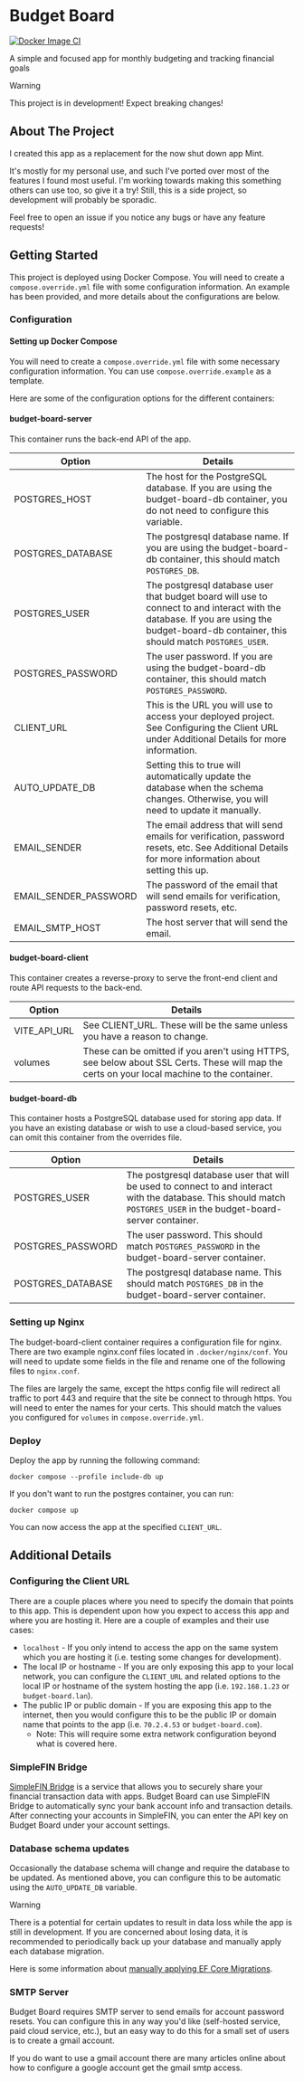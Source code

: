 # Budget Board

[![Docker Image CI](https://github.com/tshea113/budget-board/actions/workflows/docker-image.yml/badge.svg?branch=main)](https://github.com/tshea113/budget-board/actions/workflows/docker-image.yml)

A simple and focused app for monthly budgeting and tracking financial goals

> [!WARNING]
> This project is in development!
> Expect breaking changes!

## About The Project

I created this app as a replacement for the now shut down app Mint.

It's mostly for my personal use, and such I've ported over most of the features I found most useful.
I'm working towards making this something others can use too, so give it a try!
Still, this is a side project, so development will probably be sporadic.

Feel free to open an issue if you notice any bugs or have any feature requests!

## Getting Started

This project is deployed using Docker Compose. You will need to create a `compose.override.yml` file with some configuration information.
An example has been provided, and more details about the configurations are below.

### Configuration

#### Setting up Docker Compose

You will need to create a `compose.override.yml` file with some necessary configuration information.
You can use `compose.override.example` as a template.

Here are some of the configuration options for the different containers:

#### budget-board-server

This container runs the back-end API of the app.

| Option                | Details                                                                                                                                                                                  |
| --------------------- | ---------------------------------------------------------------------------------------------------------------------------------------------------------------------------------------- |
| POSTGRES_HOST         | The host for the PostgreSQL database. If you are using the budget-board-db container, you do not need to configure this variable.                                                        |
| POSTGRES_DATABASE     | The postgresql database name. If you are using the budget-board-db container, this should match `POSTGRES_DB`.                                                                           |
| POSTGRES_USER         | The postgresql database user that budget board will use to connect to and interact with the database. If you are using the budget-board-db container, this should match `POSTGRES_USER`. |
| POSTGRES_PASSWORD     | The user password. If you are using the budget-board-db container, this should match `POSTGRES_PASSWORD`.                                                                                |
| CLIENT_URL            | This is the URL you will use to access your deployed project. See Configuring the Client URL under Additional Details for more information.                                              |
| AUTO_UPDATE_DB        | Setting this to true will automatically update the database when the schema changes. Otherwise, you will need to update it manually.                                                     |
| EMAIL_SENDER          | The email address that will send emails for verification, password resets, etc. See Additional Details for more information about setting this up.                                       |
| EMAIL_SENDER_PASSWORD | The password of the email that will send emails for verification, password resets, etc.                                                                                                  |
| EMAIL_SMTP_HOST       | The host server that will send the email.                                                                                                                                                |

#### budget-board-client

This container creates a reverse-proxy to serve the front-end client and route API requests to the back-end.

| Option       | Details                                                                                                                                     |
| ------------ | ------------------------------------------------------------------------------------------------------------------------------------------- |
| VITE_API_URL | See CLIENT_URL. These will be the same unless you have a reason to change.                                                                  |
| volumes      | These can be omitted if you aren't using HTTPS, see below about SSL Certs. These will map the certs on your local machine to the container. |

#### budget-board-db

This container hosts a PostgreSQL database used for storing app data. If you have an existing database or wish to use a cloud-based service, you can omit this container from the overrides file.

| Option            | Details                                                                                                                                                              |
| ----------------- | -------------------------------------------------------------------------------------------------------------------------------------------------------------------- |
| POSTGRES_USER     | The postgresql database user that will be used to connect to and interact with the database. This should match `POSTGRES_USER` in the budget-board-server container. |
| POSTGRES_PASSWORD | The user password. This should match `POSTGRES_PASSWORD` in the budget-board-server container.                                                                       |
| POSTGRES_DATABASE | The postgresql database name. This should match `POSTGRES_DB` in the budget-board-server container.                                                                  |

### Setting up Nginx

The budget-board-client container requires a configuration file for nginx.
There are two example nginx.conf files located in `.docker/nginx/conf`.
You will need to update some fields in the file and rename one of the following files to `nginx.conf`.

The files are largely the same, except the https config file will redirect all traffic to port 443 and require that the site be connect to through https.
You will need to enter the names for your certs.
This should match the values you configured for `volumes` in `compose.override.yml`.

### Deploy

Deploy the app by running the following command:

```
docker compose --profile include-db up
```

If you don't want to run the postgres container, you can run:

```
docker compose up
```

You can now access the app at the specified `CLIENT_URL`.

## Additional Details

### Configuring the Client URL

There are a couple places where you need to specify the domain that points to this app.
This is dependent upon how you expect to access this app and where you are hosting it.
Here are a couple of examples and their use cases:

- `localhost` - If you only intend to access the app on the same system which you are hosting it (i.e. testing some changes for development).
- The local IP or hostname - If you are only exposing this app to your local network, you can configure the `CLIENT_URL` and related options to the local IP or hostname of the system hosting the app (i.e. `192.168.1.23` or `budget-board.lan`).
- The public IP or public domain - If you are exposing this app to the internet, then you would configure this to be the public IP or domain name that points to the app (i.e. `70.2.4.53` or `budget-board.com`).
  - Note: This will require some extra network configuration beyond what is covered here.

### SimpleFIN Bridge

[SimpleFIN Bridge](https://beta-bridge.simplefin.org/) is a service that allows you to securely share your financial transaction data with apps.
Budget Board can use SimpleFIN Bridge to automatically sync your bank account info and transaction details.
After connecting your accounts in SimpleFIN, you can enter the API key on Budget Board under your account settings.

### Database schema updates

Occasionally the database schema will change and require the database to be updated.
As mentioned above, you can configure this to be automatic using the `AUTO_UPDATE_DB` variable.

> [!WARNING]
> There is a potential for certain updates to result in data loss while the app is still in development.
> If you are concerned about losing data, it is recommended to periodically back up your database and manually apply each database migration.

Here is some information about [manually applying EF Core Migrations](https://learn.microsoft.com/en-us/ef/core/managing-schemas/migrations/applying?tabs=dotnet-core-cli#command-line-tools).

### SMTP Server

Budget Board requires SMTP server to send emails for account password resets.
You can configure this in any way you'd like (self-hosted service, paid cloud service, etc.), but an easy way to do this for a small set of users is to create a gmail account.

If you do want to use a gmail account there are many articles online about how to configure a google account get the gmail smtp access.
